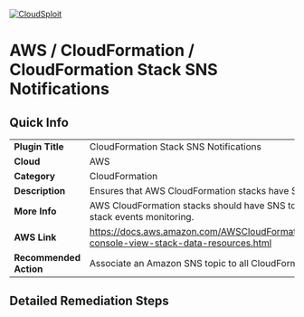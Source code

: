 [![CloudSploit](https://cloudsploit.com/img/logo-new-big-text-100.png "CloudSploit")](https://cloudsploit.com)
# AWS / CloudFormation / CloudFormation Stack SNS Notifications
## Quick Info
| | |
|-|-|
| **Plugin Title** | CloudFormation Stack SNS Notifications |
| **Cloud** | AWS |
| **Category** | CloudFormation |
| **Description** | Ensures that AWS CloudFormation stacks have SNS topic associated. |
| **More Info** | AWS CloudFormation stacks should have SNS topic associated to ensure stack events monitoring. |
| **AWS Link** | https://docs.aws.amazon.com/AWSCloudFormation/latest/UserGuide/cfn-console-view-stack-data-resources.html |
| **Recommended Action** | Associate an Amazon SNS topic to all CloudFormation stacks |
## Detailed Remediation Steps